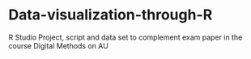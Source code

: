 # Data-visualization-through-R
R Studio Project, script and data set to complement exam paper in the course Digital Methods on AU
